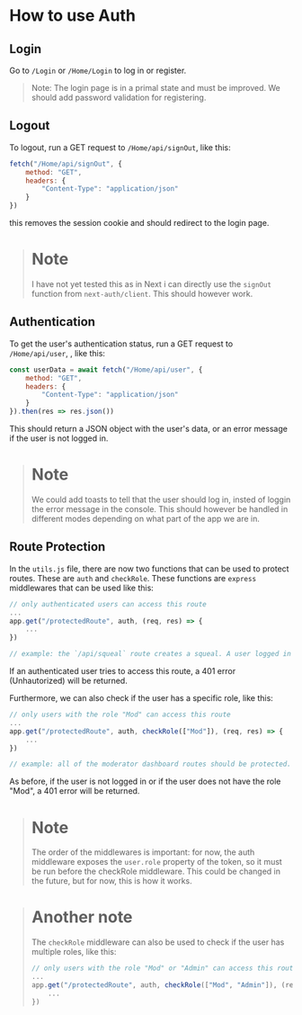 # How to use Auth

## Login

Go to `/Login` or `/Home/Login` to log in or register.
> Note: The login page is in a primal state and must be improved. We should add password validation for registering.

## Logout
To logout, run a GET request to `/Home/api/signOut`, like this:
```javascript
fetch("/Home/api/signOut", {
    method: "GET",
    headers: {
        "Content-Type": "application/json"
    }
})
```
this removes the session cookie and should redirect to the login page.
> # Note
> I have not yet tested this as in Next i can directly use the `signOut` function from `next-auth/client`. This should however work.

## Authentication

To get the user's authentication status, run a GET request to `/Home/api/user`, , like this:
```javascript
const userData = await fetch("/Home/api/user", {
    method: "GET",
    headers: {
        "Content-Type": "application/json"
    }
}).then(res => res.json())
```
This should return a JSON object with the user's data, or an error message if the user is not logged in.
> # Note
> We could add toasts to tell that the user should log in, insted of loggin the error message in the console. This should however be handled in different modes depending on what part of the app we are in.

## Route Protection

In the `utils.js` file, there are now two functions that can be used to protect routes. These are `auth` and `checkRole`. These functions are `express` middlewares that can be used like this:
```javascript
// only authenticated users can access this route
...
app.get("/protectedRoute", auth, (req, res) => {
    ...
})

// example: the `/api/squeal` route creates a squeal. A user logged in as guest should not be able to create a squeal, so we can protect the route.
```
If an authenticated user tries to access this route, a 401 error (Unhautorized) will be returned.

Furthermore, we can also check if the user has a specific role, like this:
```javascript
// only users with the role "Mod" can access this route
...
app.get("/protectedRoute", auth, checkRole(["Mod"]), (req, res) => {
    ...
})

// example: all of the moderator dashboard routes should be protected.
```
As before, if the user is not logged in or if the user does not have the role "Mod", a 401 error will be returned.

> # Note
> The order of the middlewares is important: for now, the auth middleware exposes the `user.role` property of the token, so it must be run before the checkRole middleware.
> This could be changed in the future, but for now, this is how it works.

> # Another note
> The `checkRole` middleware can also be used to check if the user has multiple roles, like this:
> ```javascript
> // only users with the role "Mod" or "Admin" can access this route
> ...
> app.get("/protectedRoute", auth, checkRole(["Mod", "Admin"]), (req, res) => {
>     ...
> })
> ```

